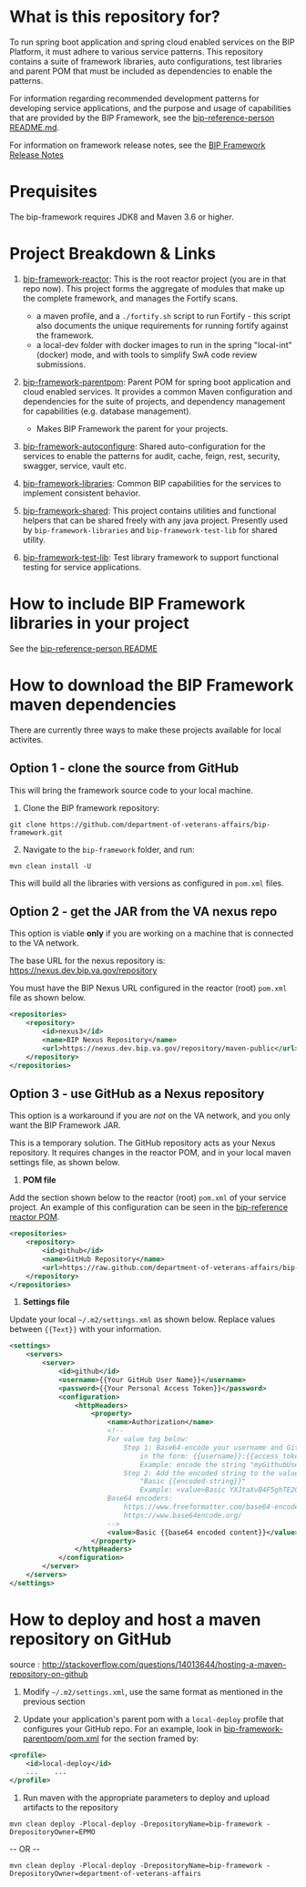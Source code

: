 # What is this repository for?

To run spring boot application and spring cloud enabled services on the BIP Platform, it must adhere to various service patterns. This repository contains a suite of framework libraries, auto configurations, test libraries and parent POM that must be included as dependencies to enable the patterns.

For information regarding recommended development patterns for developing service applications, and the purpose and usage of capabilities that are provided by the BIP Framework, see the [bip-reference-person README.md](https://github.com/department-of-veterans-affairs/bip-reference-person).

For information on framework release notes, see the [BIP Framework Release Notes](https://github.com/department-of-veterans-affairs/bip-framework/wiki/Framework-Release-Notes)

# Prequisites
The bip-framework requires JDK8 and Maven 3.6 or higher.

# Project Breakdown & Links

1. [bip-framework-reactor](https://github.com/department-of-veterans-affairs/bip-framework): This is the root reactor project (you are in that repo now). This project forms the aggregate of modules that make up the complete framework, and manages the Fortify scans.
	- a maven profile, and a `./fortify.sh` script to run Fortify - this script also documents the unique requirements for running fortify against the framework.
	- a local-dev folder with docker images to run in the spring "local-int" (docker) mode, and with tools to simplify SwA code review submissions.

2. [bip-framework-parentpom](bip-framework-parentpom/README.md): Parent POM for spring boot application and cloud enabled services. It provides a common Maven configuration and dependencies for the suite of projects, and dependency management for capabilities (e.g. database management).
	- Makes BIP Framework the parent for your projects.

3. [bip-framework-autoconfigure](bip-framework-autoconfigure/README.md): Shared auto-configuration for the services to enable the patterns for audit, cache, feign, rest, security, swagger, service, vault etc.

4. [bip-framework-libraries](bip-framework-libraries/README.md): Common BIP capabilities for the services to implement consistent behavior.

5. [bip-framework-shared](bip-framework-shared/README.md): This project contains utilities and functional helpers that can be shared freely with any java project. Presently used by `bip-framework-libraries` and `bip-framework-test-lib` for shared utility.

6. [bip-framework-test-lib](bip-framework-test-lib/README.md): Test library framework to support functional testing for service applications.

# How to include BIP Framework libraries in your project

See the [bip-reference-person README](https://github.com/department-of-veterans-affairs/bip-reference-person#how-to-include-the-framework-libraries-in-your-project)

# How to download the BIP Framework maven dependencies

There are currently three ways to make these projects available for local activites.

## Option 1 - clone the source from GitHub

This will bring the framework source code to your local machine.

1. Clone the BIP framework repository:

  `git clone https://github.com/department-of-veterans-affairs/bip-framework.git`

2. Navigate to the `bip-framework` folder, and run:

`mvn clean install -U`

This will build all the libraries with versions as configured in `pom.xml` files.

## Option 2 - get the JAR from the VA nexus repo

This option is viable **only** if you are working on a machine that is connected to the VA network.

The base URL for the nexus repository is: <https://nexus.dev.bip.va.gov/repository>

You must have the BIP Nexus URL configured in the reactor (root) `pom.xml` file as shown below.

```xml
<repositories>
	<repository>
		<id>nexus3</id>
		<name>BIP Nexus Repository</name>
		<url>https://nexus.dev.bip.va.gov/repository/maven-public</url>
	</repository>
</repositories>
```

## Option 3 - use GitHub as a Nexus repository

This option is a workaround if you are _not_ on the VA network, and you only want the BIP Framework JAR.

This is a temporary solution. The GitHub repository acts as your Nexus repository. It requires changes in the reactor POM, and in your local maven settings file, as shown below.

1. **POM file**

Add the section shown below to the reactor (root) `pom.xml` of your service project. An example of this configuration can be seen in the [bip-reference reactor POM](https://github.com/department-of-veterans-affairs/bip-reference-person/blob/master/pom.xml).

```xml
<repositories>
	<repository>
		<id>github</id>
		<name>GitHub Repository</name>
		<url>https://raw.github.com/department-of-veterans-affairs/bip-framework/mvn-repo</url>
	</repository>
</repositories>
```

1. **Settings file**

Update your local `~/.m2/settings.xml` as shown below. Replace values between `{{Text}}` with your information.

```xml
<settings>
	<servers>
		<server>
			<id>github</id>
			<username>{{Your GitHub User Name}}</username>
			<password>{{Your Personal Access Token}}</password>
			<configuration>
				<httpHeaders>
					<property>
						<name>Authorization</name>
						<!--
						For value tag below:
							Step 1: Base64-encode your username and Github access token together
								in the form: {{username}}:{{access_token}}
								Example: encode the string "myGithubUsername:ab123983245sldfkjsw398r7"
							Step 2: Add the encoded string to the value tag in the form of
								"Basic {{encoded-string}}"
								Example: <value>Basic YXJtaXvB4F5ghTE2OGYwNmExMWM2NDdhYjWExZjQ1N2FhNGJiMjE=</value>
						Base64 encoders:
							https://www.freeformatter.com/base64-encoder.html
							https://www.base64encode.org/
						-->
						<value>Basic {{base64 encoded content}}</value>
					</property>
				</httpHeaders>
			</configuration>
		</server>
	</servers>
</settings>
```

# How to deploy and host a maven repository on GitHub

source : <http://stackoverflow.com/questions/14013644/hosting-a-maven-repository-on-github>

1. Modify `~/.m2/settings.xml`, use the same format as mentioned in the previous section

2. Update your application's parent pom with a `local-deploy` profile that configures your GitHub repo. For an example, look in [bip-framework-parentpom/pom.xml](https://github.com/department-of-veterans-affairs/bip-framework/blob/master/bip-framework-parentpom/pom.xml) for the section framed by:

```xml
<profile>
	<id>local-deploy</id>
	...    ...
</profile>
```

1. Run maven with the appropriate parameters to deploy and upload artifacts to the repository

`mvn clean deploy -Plocal-deploy -DrepositoryName=bip-framework -DrepositoryOwner=EPMO`

-- OR --

`mvn clean deploy -Plocal-deploy -DrepositoryName=bip-framework -DrepositoryOwner=department-of-veterans-affairs`
